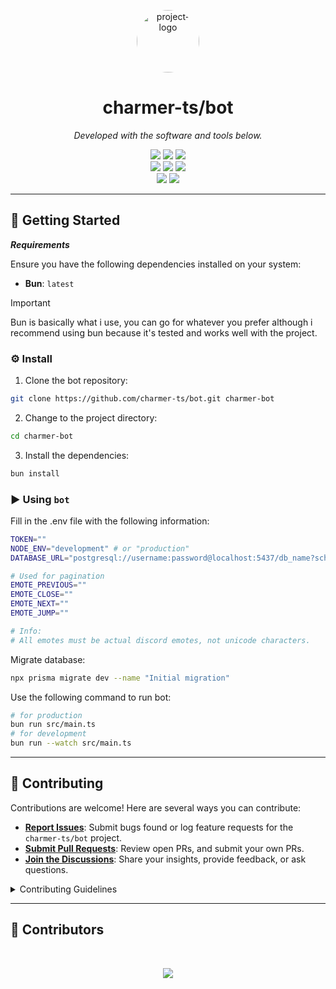 <p align="center">
  <img src="https://avatars.githubusercontent.com/u/169252285?s=400&u=5b08ea261b76961fa7dac0312b4ec4b26e425028&v=4" width="100" alt="project-logo"
  style="border-radius:50%">
</p>
<p align="center">
    <h1 align="center">charmer-ts/bot</h1>
</p>

<p align="center">
		<em>Developed with the software and tools below.</em>
</p>

<p align="center">
    <img src="https://img.shields.io/badge/Visual_Studio_Code-0078D4?style=for-the-badge&logo=visual%20studio%20code&logoColor=white">
    <img src="https://img.shields.io/badge/GIT-E44C30?style=for-the-badge&logo=git&logoColor=white">
    <img src="https://img.shields.io/badge/GitHub-100000?style=for-the-badge&logo=github&logoColor=white"><br>
    <img src="https://img.shields.io/badge/TypeScript-007ACC?style=for-the-badge&logo=typescript&logoColor=white">
    <img src="https://img.shields.io/badge/PostgreSQL-316192?style=for-the-badge&logo=postgresql&logoColor=white">
    <img src="https://img.shields.io/badge/Prisma-3982CE?style=for-the-badge&logo=Prisma&logoColor=white"><br>
    <img src="https://img.shields.io/badge/prettier-1A2C34?style=for-the-badge&logo=prettier&logoColor=F7BA3E">
    <img src="https://img.shields.io/badge/Notion-000000?style=for-the-badge&logo=notion&logoColor=white">
</p>

<hr>

## 🚀 Getting Started

**_Requirements_**

Ensure you have the following dependencies installed on your system:

-   **Bun**: `latest`

> [!IMPORTANT]
>
> Bun is basically what i use, you can go for whatever you prefer although i recommend using bun because it's tested and works well with the project.

### ⚙️ Install

1. Clone the bot repository:

```sh
git clone https://github.com/charmer-ts/bot.git charmer-bot
```

2. Change to the project directory:

```sh
cd charmer-bot
```

3. Install the dependencies:

```sh
bun install
```

### ► Using `bot`

Fill in the .env file with the following information:

```sh
TOKEN=""
NODE_ENV="development" # or "production"
DATABASE_URL="postgresql://username:password@localhost:5437/db_name?schema=public"

# Used for pagination
EMOTE_PREVIOUS=""
EMOTE_CLOSE=""
EMOTE_NEXT=""
EMOTE_JUMP=""

# Info:
# All emotes must be actual discord emotes, not unicode characters.
```

Migrate database:

```sh
npx prisma migrate dev --name "Initial migration"
```

Use the following command to run bot:

```sh
# for production
bun run src/main.ts
# for development
bun run --watch src/main.ts
```

---

## 🤝 Contributing

Contributions are welcome! Here are several ways you can contribute:

-   **[Report Issues](https://github.com/charmer-ts/bot/issues)**: Submit bugs found or log feature requests for the `charmer-ts/bot` project.
-   **[Submit Pull Requests](https://github.com/charmer-ts/bot/blob/main/CONTRIBUTING.md)**: Review open PRs, and submit your own PRs.
-   **[Join the Discussions](https://github.com/charmer-ts/bot/discussions)**: Share your insights, provide feedback, or ask questions.

<details closed>
<summary>Contributing Guidelines</summary>

1. **Fork the Repository**: Start by forking the project repository to your github account.
2. **Clone Locally**: Clone the forked repository to your local machine using a git client.
    ```sh
    git clone https://github.com/charmer-ts/bot
    ```
3. **Create a New Branch**: Always work on a new branch, giving it a descriptive name.
    ```sh
    git checkout -b new-feature-x
    ```
4. **Make Your Changes**: Develop and test your changes locally.
5. **Commit Your Changes**: Commit with a clear message describing your updates.
    ```sh
    git commit -m 'Implemented new feature x.'
    ```
6. **Push to github**: Push the changes to your forked repository.
    ```sh
    git push origin new-feature-x
    ```
7. **Submit a Pull Request**: Create a PR against the original project repository. Clearly describe the changes and their motivations.
8. **Review**: Once your PR is reviewed and approved, it will be merged into the main branch. Congratulations on your contribution!
 </details>

---

## 📝 Contributors

<br>
<p align="center">
   <a href="https://github.com{/charmer-ts/bot/}graphs/contributors">
      <img src="https://contrib.rocks/image?repo=charmer-ts/bot">
   </a>
</p>
